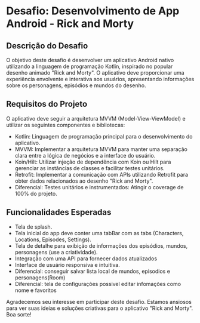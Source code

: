 # Desafio: Desenvolvimento de App Android - Rick and Morty

## Descrição do Desafio
O objetivo deste desafio é desenvolver um aplicativo Android nativo utilizando a linguagem de programação Kotlin, inspirado no popular desenho animado "Rick and Morty". O aplicativo deve proporcionar uma experiência envolvente e interativa aos usuários, apresentando informações sobre os personagens, episódios e mundos do desenho.

## Requisitos do Projeto
O aplicativo deve seguir a arquitetura MVVM (Model-View-ViewModel) e utilizar os seguintes componentes e bibliotecas:
- Kotlin: Linguagem de programação principal para o desenvolvimento do aplicativo.
- MVVM: Implementar a arquitetura MVVM para manter uma separação clara entre a lógica de negócios e a interface do usuário.
- Koin/Hilt: Utilizar injeção de dependência com Koin ou Hilt para gerenciar as instâncias de classes e facilitar testes unitários.
- Retrofit: Implementar a comunicação com APIs utilizando Retrofit para obter dados relacionados ao desenho "Rick and Morty".
- Diferencial: Testes unitários e instrumentados: Atingir o coverage de 100% do projeto.

## Funcionalidades Esperadas
- Tela de splash.
- Tela inicial do app deve conter uma tabBar com as tabs (Characters, Locations, Episodes, Settings).
- Tela de detalhe para exibição de informações dos episódios, mundos, personagens (use a criatividade).
- Integração com uma API para fornecer dados atualizados
- Interface de usuário responsiva e intuitiva.
- Diferencial: conseguir salvar lista local de mundos, episodios e personagens(Room)
- Diferencial: tela de configurações possivel editar infomações como nome e favoritos

Agradecemos seu interesse em participar deste desafio. Estamos ansiosos para ver suas ideias e soluções criativas para o aplicativo "Rick and Morty". Boa sorte!
